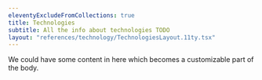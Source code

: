 ```yaml
---
eleventyExcludeFromCollections: true
title: Technologies
subtitle: All the info about technologies TODO
layout: "references/technology/TechnologiesLayout.11ty.tsx"
--- 
```


We could have some content in here which becomes a customizable part of the body.